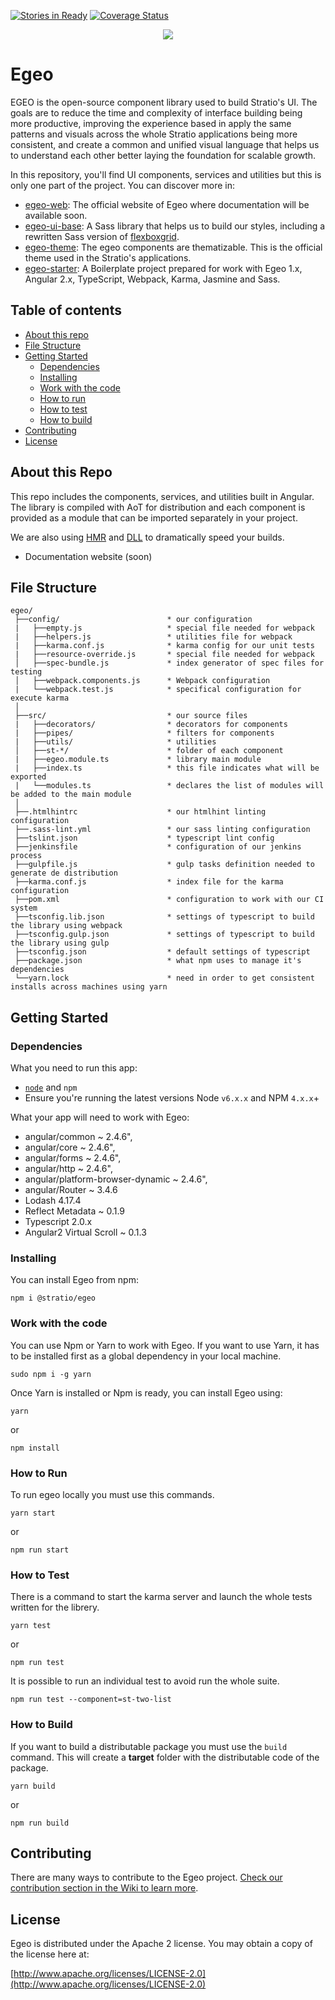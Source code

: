 [![Stories in Ready](https://badge.waffle.io/Stratio/egeo.svg?label=ready&title=Ready)](http://waffle.io/Stratio/egeo)
[![Coverage Status](https://coveralls.io/repos/github/Stratio/egeo/badge.svg?branch=karma-config)](https://coveralls.io/github/Stratio/egeo?branch=karma-config)

<div align="center">
<img src="https://stratio.github.io/egeo-web/2.1.0/assets/images/egeo_logo.png">
</div>

# Egeo

EGEO is the open-source component library used to build Stratio's UI. The goals are to reduce the time and complexity of interface building being more productive, improving the experience based in apply the same patterns and visuals across the whole Stratio applications being more consistent, and create a common and unified visual language that helps us to understand each other better laying the foundation for scalable growth.

In this repository, you'll find UI components, services and utilities but this is only one part of the project. You can discover more in:

* [egeo-web](https://github.com/Stratio/egeo-web): The official website of Egeo where documentation will be available soon.
* [egeo-ui-base](https://github.com/Stratio/egeo-ui-base): A Sass library that helps us to build our styles, including a rewritten Sass version of [flexboxgrid](http://flexboxgrid.com/).
* [egeo-theme](https://github.com/Stratio/egeo-theme): The egeo components are thematizable. This is the official theme used in the Stratio's applications.
* [egeo-starter](https://github.com/Stratio/egeo-starter): A Boilerplate project prepared for work with Egeo 1.x, Angular 2.x, TypeScript, Webpack, Karma, Jasmine and Sass.

## Table of contents

* [About this repo](#about-this-repo)
* [File Structure](#file-structure)
* [Getting Started](#getting-started)
   * [Dependencies](#dependencies)
   * [Installing](#installing)
   * [Work with the code](#work-with-the-code)
   * [How to run](#how-to-run)
   * [How to test](#how-to-test)
   * [How to build](#how-to-build)
* [Contributing](#contributing)
* [License](#license)

## About this Repo

This repo includes the components, services, and utilities built in Angular. The library is compiled with AoT for distribution and each component is provided as a module that can be imported separately in your project.

We are also using [HMR](https://github.com/AngularClass/angular2-hmr) and [DLL](https://robertknight.github.io/posts/webpack-dll-plugins/) to dramatically speed your builds.

* Documentation website (soon)

## File Structure

```
egeo/
 ├──config/                        * our configuration
 |   ├──empty.js                   * special file needed for webpack
 |   ├──helpers.js                 * utilities file for webpack
 |   ├──karma.conf.js              * karma config for our unit tests
 |   ├──resource-override.js       * special file needed for webpack
 │   ├──spec-bundle.js             * index generator of spec files for testing
 │   ├──webpack.components.js      * Webpack configuration
 |   └──webpack.test.js            * specifical configuration for execute karma
 │
 ├──src/                           * our source files
 |   ├──decorators/                * decorators for components
 |   ├──pipes/                     * filters for components
 |   ├──utils/                     * utilities
 │   ├──st-*/                      * folder of each component
 |   ├──egeo.module.ts             * library main module
 |   ├──index.ts                   * this file indicates what will be exported
 |   └──modules.ts                 * declares the list of modules will be added to the main module
 │
 ├──.htmlhintrc                    * our htmlhint linting configuration
 ├──.sass-lint.yml                 * our sass linting configuration
 ├──tslint.json                    * typescript lint config
 ├──jenkinsfile                    * configuration of our jenkins process
 ├──gulpfile.js                    * gulp tasks definition needed to generate de distribution
 ├──karma.conf.js                  * index file for the karma configuration
 ├──pom.xml                        * configuration to work with our CI system
 ├──tsconfig.lib.json              * settings of typescript to build the library using webpack
 ├──tsconfig.gulp.json             * settings of typescript to build the library using gulp
 ├──tsconfig.json                  * default settings of typescript
 ├──package.json                   * what npm uses to manage it's dependencies
 └──yarn.lock                      * need in order to get consistent installs across machines using yarn

```

## Getting Started

### Dependencies

What you need to run this app:
* [`node`](https://nodejs.org/es/) and `npm`
* Ensure you're running the latest versions Node `v6.x.x` and NPM `4.x.x`+

What your app will need to work with Egeo:
* angular/common ~ 2.4.6",
* angular/core ~ 2.4.6",
* angular/forms ~ 2.4.6",
* angular/http ~ 2.4.6",
* angular/platform-browser-dynamic ~ 2.4.6",
* angular/Router ~ 3.4.6
* Lodash 4.17.4
* Reflect Metadata ~ 0.1.9
* Typescript 2.0.x
* Angular2 Virtual Scroll ~ 0.1.3

### Installing

You can install Egeo from npm:

```
npm i @stratio/egeo
```

### Work with the code

You can use Npm or Yarn to work with Egeo. If you want to use Yarn, it has to be installed first as a global dependency in your local machine.

```
sudo npm i -g yarn
```

Once Yarn is installed or Npm is ready, you can install Egeo using:

```
yarn
```

or

```
npm install
```

### How to Run

To run egeo locally you must use this commands.

```
yarn start
```

or

```
npm run start
```

### How to Test

There is a command to start the karma server and launch the whole tests written for the librery.

```
yarn test
```

or

```
npm run test
```

It is possible to run an individual test to avoid run the whole suite.

```
npm run test --component=st-two-list
```

### How to Build

If you want to build a distributable package you must use the `build` command. This will create a **target** folder with the distributable code of the package.

```
yarn build
```

or

```
npm run build
```

## Contributing

There are many ways to contribute to the Egeo project. [Check our contribution section in the Wiki to learn more](https://github.com/Stratio/egeo/wiki/How-to-contribute).

## License

Egeo is distributed under the Apache 2 license. You may obtain a copy of the license here at:

[http://www.apache.org/licenses/LICENSE-2.0](http://www.apache.org/licenses/LICENSE-2.0)
